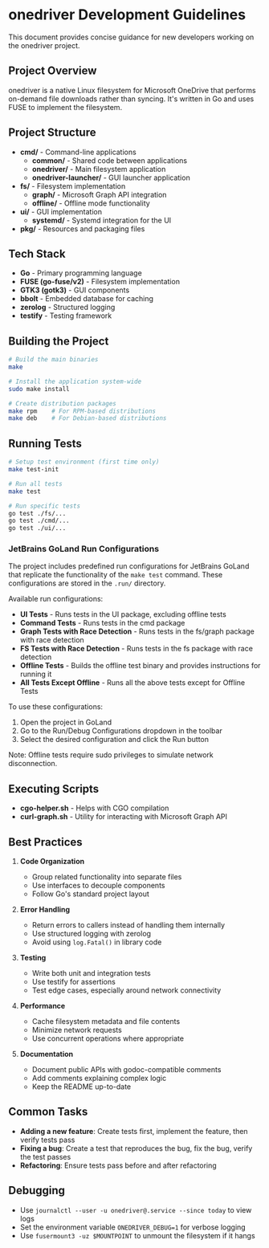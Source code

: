 # onedriver Development Guidelines

This document provides concise guidance for new developers working on the onedriver project.

## Project Overview

onedriver is a native Linux filesystem for Microsoft OneDrive that performs on-demand file downloads rather than syncing. It's written in Go and uses FUSE to implement the filesystem.

## Project Structure

- **cmd/** - Command-line applications
  - **common/** - Shared code between applications
  - **onedriver/** - Main filesystem application
  - **onedriver-launcher/** - GUI launcher application
- **fs/** - Filesystem implementation
  - **graph/** - Microsoft Graph API integration
  - **offline/** - Offline mode functionality
- **ui/** - GUI implementation
  - **systemd/** - Systemd integration for the UI
- **pkg/** - Resources and packaging files

## Tech Stack

- **Go** - Primary programming language
- **FUSE (go-fuse/v2)** - Filesystem implementation
- **GTK3 (gotk3)** - GUI components
- **bbolt** - Embedded database for caching
- **zerolog** - Structured logging
- **testify** - Testing framework

## Building the Project

```bash
# Build the main binaries
make

# Install the application system-wide
sudo make install

# Create distribution packages
make rpm    # For RPM-based distributions
make deb    # For Debian-based distributions
```

## Running Tests

```bash
# Setup test environment (first time only)
make test-init

# Run all tests
make test

# Run specific tests
go test ./fs/...
go test ./cmd/...
go test ./ui/...
```

### JetBrains GoLand Run Configurations

The project includes predefined run configurations for JetBrains GoLand that replicate the functionality of the `make test` command. These configurations are stored in the `.run/` directory.

Available run configurations:
- **UI Tests** - Runs tests in the UI package, excluding offline tests
- **Command Tests** - Runs tests in the cmd package
- **Graph Tests with Race Detection** - Runs tests in the fs/graph package with race detection
- **FS Tests with Race Detection** - Runs tests in the fs package with race detection
- **Offline Tests** - Builds the offline test binary and provides instructions for running it
- **All Tests Except Offline** - Runs all the above tests except for Offline Tests

To use these configurations:
1. Open the project in GoLand
2. Go to the Run/Debug Configurations dropdown in the toolbar
3. Select the desired configuration and click the Run button

Note: Offline tests require sudo privileges to simulate network disconnection.

## Executing Scripts

- **cgo-helper.sh** - Helps with CGO compilation
- **curl-graph.sh** - Utility for interacting with Microsoft Graph API

## Best Practices

1. **Code Organization**
   - Group related functionality into separate files
   - Use interfaces to decouple components
   - Follow Go's standard project layout

2. **Error Handling**
   - Return errors to callers instead of handling them internally
   - Use structured logging with zerolog
   - Avoid using `log.Fatal()` in library code

3. **Testing**
   - Write both unit and integration tests
   - Use testify for assertions
   - Test edge cases, especially around network connectivity

4. **Performance**
   - Cache filesystem metadata and file contents
   - Minimize network requests
   - Use concurrent operations where appropriate

5. **Documentation**
   - Document public APIs with godoc-compatible comments
   - Add comments explaining complex logic
   - Keep the README up-to-date

## Common Tasks

- **Adding a new feature**: Create tests first, implement the feature, then verify tests pass
- **Fixing a bug**: Create a test that reproduces the bug, fix the bug, verify the test passes
- **Refactoring**: Ensure tests pass before and after refactoring

## Debugging

- Use `journalctl --user -u onedriver@.service --since today` to view logs
- Set the environment variable `ONEDRIVER_DEBUG=1` for verbose logging
- Use `fusermount3 -uz $MOUNTPOINT` to unmount the filesystem if it hangs
